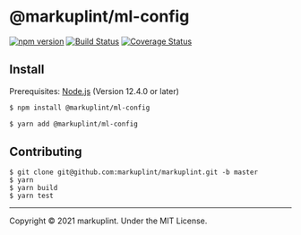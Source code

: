 # @markuplint/ml-config

[![npm version](https://badge.fury.io/js/%40markuplint%2Fml-config.svg)](https://www.npmjs.com/package/@markuplint/ml-config)
[![Build Status](https://travis-ci.org/markuplint/markuplint.svg?branch=master)](https://travis-ci.org/markuplint/markuplint)
[![Coverage Status](https://coveralls.io/repos/github/markuplint/markuplint/badge.svg?branch=master)](https://coveralls.io/github/markuplint/markuplint?branch=master)

## Install

Prerequisites: [Node.js](https://nodejs.org) (Version 12.4.0 or later)

```sh
$ npm install @markuplint/ml-config

$ yarn add @markuplint/ml-config
```

## Contributing

```
$ git clone git@github.com:markuplint/markuplint.git -b master
$ yarn
$ yarn build
$ yarn test
```

---

Copyright &copy; 2021 markuplint. Under the MIT License.
